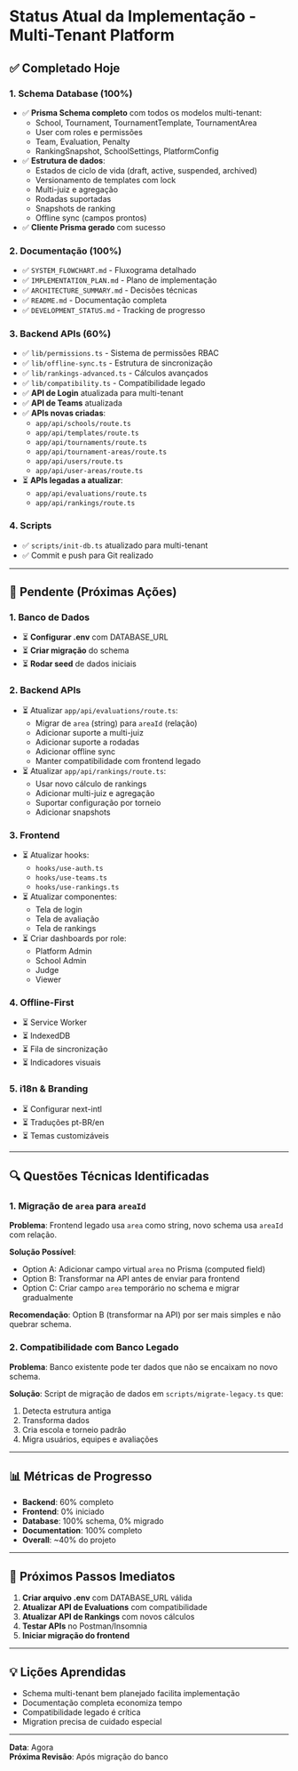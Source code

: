 # Status Atual da Implementação - Multi-Tenant Platform

## ✅ Completado Hoje

### 1. Schema Database (100%)
- ✅ **Prisma Schema completo** com todos os modelos multi-tenant:
  - School, Tournament, TournamentTemplate, TournamentArea
  - User com roles e permissões
  - Team, Evaluation, Penalty
  - RankingSnapshot, SchoolSettings, PlatformConfig
- ✅ **Estrutura de dados**:
  - Estados de ciclo de vida (draft, active, suspended, archived)
  - Versionamento de templates com lock
  - Multi-juiz e agregação
  - Rodadas suportadas
  - Snapshots de ranking
  - Offline sync (campos prontos)
- ✅ **Cliente Prisma gerado** com sucesso

### 2. Documentação (100%)
- ✅ `SYSTEM_FLOWCHART.md` - Fluxograma detalhado
- ✅ `IMPLEMENTATION_PLAN.md` - Plano de implementação
- ✅ `ARCHITECTURE_SUMMARY.md` - Decisões técnicas
- ✅ `README.md` - Documentação completa
- ✅ `DEVELOPMENT_STATUS.md` - Tracking de progresso

### 3. Backend APIs (60%)
- ✅ `lib/permissions.ts` - Sistema de permissões RBAC
- ✅ `lib/offline-sync.ts` - Estrutura de sincronização
- ✅ `lib/rankings-advanced.ts` - Cálculos avançados
- ✅ `lib/compatibility.ts` - Compatibilidade legado
- ✅ **API de Login** atualizada para multi-tenant
- ✅ **API de Teams** atualizada
- ✅ **APIs novas criadas**:
  - `app/api/schools/route.ts`
  - `app/api/templates/route.ts`
  - `app/api/tournaments/route.ts`
  - `app/api/tournament-areas/route.ts`
  - `app/api/users/route.ts`
  - `app/api/user-areas/route.ts`
- ⏳ **APIs legadas a atualizar**:
  - `app/api/evaluations/route.ts`
  - `app/api/rankings/route.ts`

### 4. Scripts
- ✅ `scripts/init-db.ts` atualizado para multi-tenant
- ✅ Commit e push para Git realizado

---

## 🚧 Pendente (Próximas Ações)

### 1. Banco de Dados
- ⏳ **Configurar .env** com DATABASE_URL
- ⏳ **Criar migração** do schema
- ⏳ **Rodar seed** de dados iniciais

### 2. Backend APIs
- ⏳ Atualizar `app/api/evaluations/route.ts`:
  - Migrar de `area` (string) para `areaId` (relação)
  - Adicionar suporte a multi-juiz
  - Adicionar suporte a rodadas
  - Adicionar offline sync
  - Manter compatibilidade com frontend legado
- ⏳ Atualizar `app/api/rankings/route.ts`:
  - Usar novo cálculo de rankings
  - Adicionar multi-juiz e agregação
  - Suportar configuração por torneio
  - Adicionar snapshots

### 3. Frontend
- ⏳ Atualizar hooks:
  - `hooks/use-auth.ts`
  - `hooks/use-teams.ts`
  - `hooks/use-rankings.ts`
- ⏳ Atualizar componentes:
  - Tela de login
  - Tela de avaliação
  - Tela de rankings
- ⏳ Criar dashboards por role:
  - Platform Admin
  - School Admin
  - Judge
  - Viewer

### 4. Offline-First
- ⏳ Service Worker
- ⏳ IndexedDB
- ⏳ Fila de sincronização
- ⏳ Indicadores visuais

### 5. i18n & Branding
- ⏳ Configurar next-intl
- ⏳ Traduções pt-BR/en
- ⏳ Temas customizáveis

---

## 🔍 Questões Técnicas Identificadas

### 1. Migração de `area` para `areaId`
**Problema**: Frontend legado usa `area` como string, novo schema usa `areaId` com relação.

**Solução Possível**:
- Option A: Adicionar campo virtual `area` no Prisma (computed field)
- Option B: Transformar na API antes de enviar para frontend
- Option C: Criar campo `area` temporário no schema e migrar gradualmente

**Recomendação**: Option B (transformar na API) por ser mais simples e não quebrar schema.

### 2. Compatibilidade com Banco Legado
**Problema**: Banco existente pode ter dados que não se encaixam no novo schema.

**Solução**: Script de migração de dados em `scripts/migrate-legacy.ts` que:
1. Detecta estrutura antiga
2. Transforma dados
3. Cria escola e torneio padrão
4. Migra usuários, equipes e avaliações

---

## 📊 Métricas de Progresso

- **Backend**: 60% completo
- **Frontend**: 0% iniciado
- **Database**: 100% schema, 0% migrado
- **Documentation**: 100% completo
- **Overall**: ~40% do projeto

---

## 🎯 Próximos Passos Imediatos

1. **Criar arquivo .env** com DATABASE_URL válida
2. **Atualizar API de Evaluations** com compatibilidade
3. **Atualizar API de Rankings** com novos cálculos
4. **Testar APIs** no Postman/Insomnia
5. **Iniciar migração do frontend**

---

## 💡 Lições Aprendidas

- Schema multi-tenant bem planejado facilita implementação
- Documentação completa economiza tempo
- Compatibilidade legado é crítica
- Migration precisa de cuidado especial

---

**Data**: Agora  
**Próxima Revisão**: Após migração do banco

